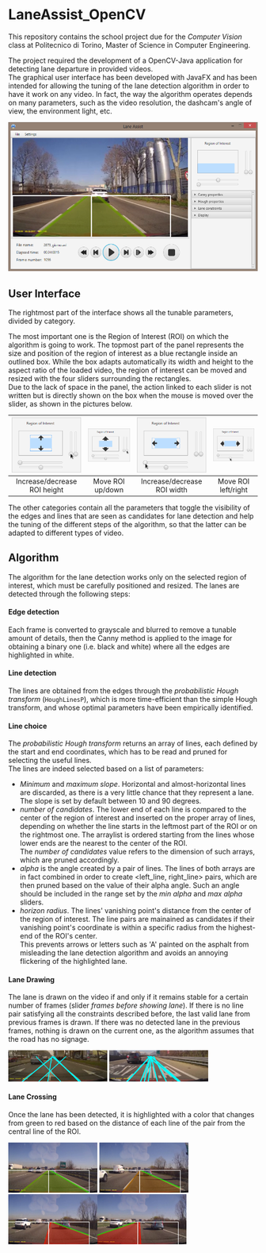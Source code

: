 # LaneAssist_OpenCV
This repository contains the school project due for the _Computer Vision_ class at Politecnico di Torino, Master of Science in Computer Engineering.

The project required the development of a OpenCV-Java application for detecting lane departure in provided videos.  
The graphical user interface has been developed with JavaFX and has been intended for allowing the tuning of the lane detection algorithm in order to have it work on any video.
In fact, the way the algorithm operates depends on many parameters, such as the video resolution, the dashcam's angle of view, the environment light, etc.

![Application overview](readme/application.PNG)

## User Interface
The rightmost part of the interface shows all the tunable parameters, divided by category.

The most important one is the Region of Interest (ROI) on which the algorithm is going to work. The topmost part of the panel represents the size and position of the region of interest as a blue rectangle inside an outlined box. While the box adapts automatically its width and height to the aspect ratio of the loaded video, the region of interest can be moved and resized with the four sliders surrounding the rectangles.  
Due to the lack of space in the panel, the action linked to each slider is not written but is directly shown on the box when the mouse is moved over the slider, as shown in the pictures below.  

![Application overview](tesina/2.png) | ![Application overview](tesina/3.png) | ![Application overview](tesina/4.png) | ![Application overview](tesina/5.png)  
:------------------------------------: | :-------------------------------------: | :-------------------------------------: | :------------------------------------:
Increase/decrease ROI height           | Move ROI up/down                        | Increase/decrease ROI width             | Move ROI left/right

The other categories contain all the parameters that toggle the visibility of the edges and lines that are seen as candidates for lane detection and help the tuning of the different steps of the algorithm, so that the latter can be adapted to different types of video.

## Algorithm
The algorithm for the lane detection works only on the selected region of interest, which must be carefully positioned and resized.
The lanes are detected through the following steps:  
#### Edge detection ####
Each frame is converted to grayscale and blurred to remove a tunable amount of details, then the Canny method is applied to the image for obtaining a binary one (i.e. black and white) where all the edges are highlighted in white.

#### Line detection ####
The lines are obtained from the edges through the _probabilistic Hough transform_ (`HoughLinesP`), which is more time-efficient than the simple Hough transform, and whose optimal parameters have been empirically identified.

#### Line choice ####

The _probabilistic Hough transform_ returns an array of lines, each defined by the start and end coordinates, which has to be read and pruned for selecting the useful lines.  
The lines are indeed selected based on a list of parameters:
* _Minimum_ and _maximum slope_. Horizontal and almost-horizontal lines are discarded, as there is a very little chance that they represent a lane. The slope is set by default between 10 and 90 degrees.
* _number of candidates_. The lower end of each line is compared to the center of the region of interest and inserted on the proper array of lines, depending on whether the line starts in the leftmost part of the ROI or on the rightmost one. The arraylist is ordered starting from the lines whose lower ends are the nearest to the center of the ROI.  
The _number of candidates_ value refers to the dimension of such arrays, which are pruned accordingly.
* _alpha_ is the angle created by a pair of lines. The lines of both arrays are in fact combined in order to create <left_line, right_line> pairs, which are then pruned based on the value of their alpha angle. Such an angle should be included in the range set by the _min alpha_ and _max alpha_ sliders.
* _horizon radius_. The lines' vanishing point's distance from the center of the region of interest. The line pairs are mainained as candidates if their vanishing point's coordinate is within a specific radius from the highest-end of the ROI's center.  
This prevents arrows or letters such as 'A' painted on the asphalt from misleading the lane detection algorithm and avoids an annoying flickering of the highlighted lane.

#### Lane Drawing ####
The lane is drawn on the video if and only if it remains stable for a certain number of frames (slider _frames before showing lane_). If there is no line pair satisfying all the constraints described before, the last valid lane from previous frames is drawn. If there was no detected lane in the previous frames, nothing is drawn on the current one, as the algorithm assumes that the road has no signage.

<img src="tesina/freccia.png" width="200"> <img src="tesina/scritte.png" width="200">

#### Lane Crossing ####
Once the lane has been detected, it is highlighted with a color that changes from green to red based on the distance of each line of the pair from the central line of the ROI.

<img src="tesina/cross_1.png" width="180"> <img src="tesina/cross_2.png" width="180"> <img src="tesina/cross_3.png" width="180"><img src="tesina/cross_4.png" width="180">
